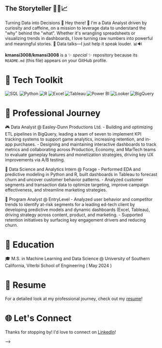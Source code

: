 ## The Storyteller 👨‍💻📈
Turning Data into Decisions 🎯
Hey there! 👋 I'm a Data Analyst driven by curiosity and caffeine, on a mission to leverage data to understand the "why" behind the "what". Whether it's wrangling spreadsheets or visualizing trends in dashboards, I love turning raw numbers into powerful and meaningful stories. 📖
Data talks—I just help it speak louder. 📊🔊

**kmansi3008/kmansi3008** is a ✨ _special_ ✨ repository because its `README.md` (this file) appears on your GitHub profile.

# 🧰 Tech Toolkit

![SQL](https://img.shields.io/badge/SQL-4479A1?style=for-the-badge&logo=postgresql&logoColor=white) ![Python](https://img.shields.io/badge/Python-3776AB?style=for-the-badge&logo=python&logoColor=white) ![R](https://img.shields.io/badge/R-276DC3?style=for-the-badge&logo=r&logoColor=white) ![Excel](https://img.shields.io/badge/Excel-217346?style=for-the-badge&logo=microsoft-excel&logoColor=white) ![Tableau](https://img.shields.io/badge/Tableau-E97627?style=for-the-badge&logo=tableau&logoColor=white) ![Power BI](https://img.shields.io/badge/Power%20BI-F2C811?style=for-the-badge&logo=power-bi&logoColor=black) ![Looker](https://img.shields.io/badge/Looker-4285F4?style=for-the-badge&logo=google&logoColor=white) ![BigQuery](https://img.shields.io/badge/BigQuery-4285F4?style=for-the-badge&logo=googlebigquery&logoColor=white)


# 💼 Professional Journey 

🎮 Data Analyst @ Easley-Dunn Productions Ltd. 
    - Building and optimizing ETL pipelines in BigQuery, leading a team of seven to implement KPI tracking systems to support game analytics, increasing retention, and in-app purchases. 
    - Designing and maintaining interactive dashboards to track metrics and collaborating across Production, Economy, and MarTech teams to evaluate gameplay features and monetization strategies, driving key UX improvements via A/B testing. 
    
📑 Data Science and Analytics Intern @ Forage
    - Performed EDA and predictive modeling in Python and R, built dashboards in Tableau to forecast churn and uncover customer behavior patterns.
    - Analyzed customer segments and transaction data to optimize targeting, improve campaign effectiveness, and streamline marketing strategies. 

🧮 Program Analyst @ EntryLevel
    - Analyzed user behavior and competitor trends to identify at-risk segments for a leading ed-tech client by developing predictive models and dynamic dashboards (Excel, Tableau), driving strategy across content, product, and marketing. 
    - Supported retention initiatives by surfacing key engagement drivers and reducing churn.


# 🚀 Education

🎓 M.S. in Machine Learning and Data Science @ University of Southern California, Viterbi School of Engineering ( May 2024 )


# 📄 Resume 
For a detailed look at my professional journey, check out my [resume](https://drive.google.com/file/d/1Ua8VyzhUA4rKttFw6_dJvZK8p0EUqxzL/view?usp=drive_link)!


# 🌐 Let's Connect
Thanks for stopping by! I'd love to connect on [LinkedIn](https://www.linkedin.com/in/mansikadam30/)!

-->
